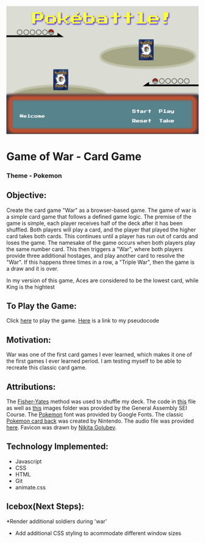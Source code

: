 ![image](/images/pokebattleBackground.png)


# Game of War - Card Game

### Theme - Pokemon

## Objective: 
Create the card game "War" as a browser-based game. The game of war is a simple card game that follows a defined game logic. The premise of the game is simple, each player receives half of the deck after it has been shuffled. Both players will play a card, and the player that played the higher card takes both cards. This continues until a player has run out of cards and loses the game. The namesake of the game occurs when both players play the same number card. This then triggers a "War", where both players provide three additional hostages, and play another card to resolve the "War". If this happens three times in a row, a "Triple War", then the game is a draw and it is over.

In my version of this game, Aces are considered to be the lowest card, while King is the hightest

## To Play the Game:
Click [here](https://pokebattlewar.netlify.app/) to play the game. [Here](https://docs.google.com/document/d/1FDr_7BSE_S3VJ1-ZaaZ_GNyVKIOpr0I7Nviz1j0aIv8/edit) is a link to my pseudocode

## Motivation:
War was one of the first card games I ever learned, which makes it one of the first games I ever learned period. I am testing myself to be able to recreate this classic card game.

## Attributions:
The [Fisher-Yates](https://en.wikipedia.org/wiki/Fisher%E2%80%93Yates_shuffle) method was used to shuffle my deck. The code in [this](/css/cardstarterwar.css) file as well as [this](/images) images folder was provided by the General Assembly SEI Course. The [Pokemon](https://fonts.google.com/specimen/Press+Start+2P) font was provided by Google Fonts. The classic [Pokemon card back](/images/backs/pokemonCard.png) was created by Nintendo. The audio file was provided [here](https://downloads.khinsider.com/game-soundtracks/album/pokemon-game-boy-pok-mon-sound-complete-set-play-cd/1-15.%2520Battle%2520%2528Vs.%2520Trainer%2529.mp3). Favicon was drawn by [Nikita Golubev](https://www.flaticon.com/authors/nikita-golubev).

## Technology Implemented:
* Javascript
* CSS
* HTML
* Git
* animate.css

## Icebox(Next Steps):
*Render additional soldiers during 'war'
* Add additional CSS styling to acommodate different window sizes

